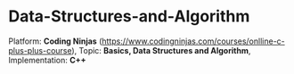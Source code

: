 # Data-Structures-and-Algorithm
Platform: **Coding Ninjas** (https://www.codingninjas.com/courses/onlline-c-plus-plus-course), Topic: **Basics, Data Structures and Algorithm**, Implementation: **C++**

